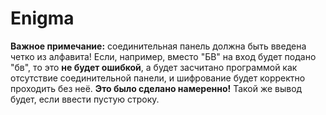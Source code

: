 # Enigma

**Важное примечание:** соединительная панель должна быть введена четко из алфавита! Если, например, вместо "БВ" на вход будет подано "бв", то это **не будет ошибкой**, а будет засчитано программой как отсутствие соединительной панели, и шифрование будет корректно проходить без неё. **Это было сделано намеренно!** Такой же вывод будет, если ввести пустую строку.
